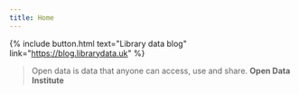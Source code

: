 ```yaml
---
title: Home
---
```


{% include button.html text="Library data blog" link="https://blog.librarydata.uk" %}

> Open data is data that anyone can access, use and share.
> **Open Data Institute**
